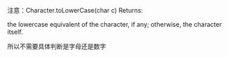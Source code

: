 注意：Character.toLowerCase(char c) Returns:

the lowercase equivalent of the character, if any; otherwise, the character itself.

所以不需要具体判断是字母还是数字
